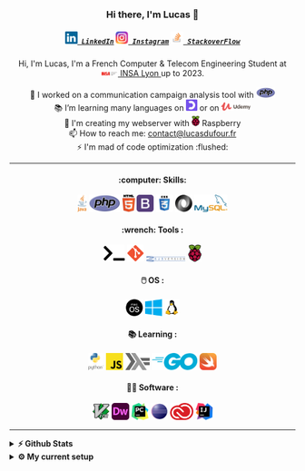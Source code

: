 <h3 align="center">Hi there, I'm Lucas 👋</h3>
<h5 align="center">
  <code><a href="https://www.linkedin.com/in/lucas-d-523635128/" title="LinkedIn Profile"><img width="22" src="/img/linkedin.svg"> LinkedIn</a></code>
<code><a href="https://www.linkedin.com/in/lucas-d-523635128/" title="Instagram Profile"><img width="22" src="/img/instagram.svg"> Instagram</a></code>
  <code><a href="https://stackoverflow.com/users/11863382/lucas" title="StackoverFlow Profile"><img width="22" src="/img/stackoverflow.svg"> StackoverFlow</a></code>
</h5>

<p align="center">
  Hi, I'm Lucas, I'm a French Computer & Telecom Engineering Student at <a href="https://www.insa-lyon.fr/" title="school"> <img width="30" src="/img/insa.svg"> INSA Lyon </a>  up to 2023.
  <br>
  <br>
  💼 I worked on a communication campaign analysis tool with <img height="18" src="/img/php.svg">
  <br>
  📚 I’m learning many languages on <img height="20" src="/img/openclassrooms.png"> or on <img height="15" src="/img/udemy.svg">
   <br>
   🔬 I'm creating my webserver with <img height="18" src="/img/raspberry.svg"> Raspberry
  <br>
  📫 How to reach me: <a href="mailto: contact@lucasdufour.fr ">contact@lucasdufour.fr </a>
  <br>
  ⚡ I'm mad of code optimization :flushed:
</p>

<hr> 


<h4 align="center"> :computer: Skills: </h4>

<p align="center">
 <code><img title="java" height="30" src="/img/java.svg"></code>
 <code><img height="30" src="/img/php.svg"></code>
 <code><img height="30" src="/img/html5.svg"></code>
 <code><img height="30" src="/img/bootstrap.svg"></code>
 <code><img height="30" src="/img/css.svg"></code>
 <code><img height="30" src="/img/json.svg"></code>
 <code><img height="30" src="/img/mysql.svg"></code>
</p>

<h4 align="center"> :wrench: Tools :</h4>

<p align="center">
<code><img height="30" src="/img/terminal.svg"></code>
<code><img height="30" src="/img/git.svg"></code>
<code><img height="10" src="/img/subversion.svg"></code>
<code><img height="30" src="/img/raspberry.svg"></code>
</p>	
	
<h4 align="center">🖱️ OS : </h4>

<p align="center">
<code><img height="30" src="/img/macos.svg"></code>
<code><img height="30" src="/img/windows.svg"></code>
<code><img height="30" src="/img/linux.svg"></code>
</p>

<h4 align="center"> 📚 Learning : </h4>

<p align="center">
<code><img height="30" src="/img/python.svg"></code>
<code><img height="30" src="/img/javascript.svg"></code>
<code><img height="30" src="/img/haskell.svg"></code>
<code><img height="30" src="/img/go.svg"></code>
<code><img height="30" src="/img/swift.svg"></code>
</p>

<h4 align="center"> 👨‍💻 Software : </h4>

<p align="center">
<code><img height="30" src="/img/vim.svg"></code>
<code><img height="30" src="/img/dreamweaver.svg"></code>
<code><img height="30" src="/img/pycharm.svg"></code>
<code><img height="30" src="/img/eclipse.svg"></code>
<code><img height="30" src="/img/adobecc.svg"></code>
<code><img height="30" src="/img/intelliJ.svg"></code>
</p>

<hr>
<details>	
  <summary><b>⚡ Github Stats</b></summary>

[![time tracker](https://wakatime.com/badge/github/lduf/lduf.svg)](https://wakatime.com/badge/github/lduf/lduf)

![](https://visitor-badge.glitch.me/badge?page_id=lduf.lduf)


[![Top Langs](https://github-readme-stats.vercel.app/api/top-langs/?username=lduf&layout=compact&text_color=daf7dc&bg_color=151515)](https://github.com/anuraghazra/github-readme-stats)


<p align="left"> <img src="https://github-readme-stats.vercel.app/api?username=lduf&show_icons=true&theme=gotham" alt="lduf" widht="500" height="150"/></p>
	
<!--START_SECTION:waka-->
```text
PHP              8 hrs 59 mins   ██████████████████░░░░░░░   72.20 % 
Blade Template   3 hrs           ██████░░░░░░░░░░░░░░░░░░░   24.16 % 
JSON             15 mins         ▓░░░░░░░░░░░░░░░░░░░░░░░░   02.07 % 
JavaScript       6 mins          ▒░░░░░░░░░░░░░░░░░░░░░░░░   00.86 % 
Other            5 mins          ▒░░░░░░░░░░░░░░░░░░░░░░░░   00.71 % 
```
<!--END_SECTION:waka-->




</details>

<details>	
  <br />
  <summary><b>⚙️ My current setup</b></summary>
  	<ul>
  	    <li><b>OS:</b> macOS Big Sur</li>
      <li><b>Laptop: </b> Imac 2015 27" </li>
	    <li><b>Laptop: </b> MacBook Pro 15"</li>
  	    <li><b>Browser: </b> Safari, Chrome</li>
	    <li><b>Code Editor:</b> Dreamweaver, IntelliJ, Vim</li>
	</ul>	
</details>
<!--
**lduf/lduf** is a ✨ _special_ ✨ repository because its `README.md` (this file) appears on your GitHub profile.

Here are some ideas to get you started:

- 🔭 I’m currently working on ...
- 🌱 I’m currently learning ...
- 👯 I’m looking to collaborate on ...
- 🤔 I’m looking for help with ...
- 💬 Ask me about ...
- 📫 How to reach me: ...
- 😄 Pronouns: ...
- ⚡ Fun fact: ...
-->
